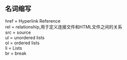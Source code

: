 ## 名词缩写

href = Hyperlink Reference <br />
rel = relationship,用于定义连接文件和HTML文件之间的关系 <br />
src = source <br />
ul = unordered lists <br />
ol = ordered lists <br />
li = Lists <br />
br = break <br />
